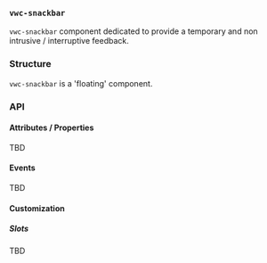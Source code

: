 ### `vwc-snackbar`

`vwc-snackbar` component dedicated to provide a temporary and non intrusive / interruptive feedback.

### Structure

`vwc-snackbar` is a 'floating' component.

### API

#### Attributes / Properties

TBD

#### Events

TBD

#### Customization

##### Slots

TBD
